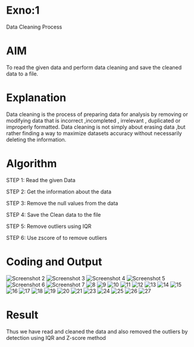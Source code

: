 # Exno:1
Data Cleaning Process

# AIM
To read the given data and perform data cleaning and save the cleaned data to a file.

# Explanation
Data cleaning is the process of preparing data for analysis by removing or modifying data that is incorrect ,incompleted , irrelevant , duplicated or improperly formatted. Data cleaning is not simply about erasing data ,but rather finding a way to maximize datasets accuracy without necessarily deleting the information.

# Algorithm
STEP 1: Read the given Data

STEP 2: Get the information about the data

STEP 3: Remove the null values from the data

STEP 4: Save the Clean data to the file

STEP 5: Remove outliers using IQR

STEP 6: Use zscore of to remove outliers

# Coding and Output

![Screenshot 2](https://github.com/user-attachments/assets/065a8639-2742-4167-95d9-430b65f47aac)
![Screenshot 3](https://github.com/user-attachments/assets/07b8e84e-d255-49da-974f-ceeb259e6eef)
![Screenshot 4](https://github.com/user-attachments/assets/d19240e0-f2fd-4509-9032-f108d52f10f3)
![Screenshot 5](https://github.com/user-attachments/assets/7eadc07a-10c4-4c9e-9bff-f84afee0a587)
![Screenshot 6](https://github.com/user-attachments/assets/f008f390-8931-4c1c-af32-9181eac8f023)
![Screenshot 7](https://github.com/user-attachments/assets/e779d8c5-602c-4b53-8d0b-56af5fa58d97)
![8](https://github.com/user-attachments/assets/94cc40ac-944e-4e6a-9936-fe74905ab801)
![9](https://github.com/user-attachments/assets/6326b928-4265-4c64-b13b-4d8530bcf669)
![10](https://github.com/user-attachments/assets/5777d262-55b0-409d-bdb9-07506f8c8bbe)
![11](https://github.com/user-attachments/assets/bd34be05-0653-4664-81c4-2d47b22a7596)
![12](https://github.com/user-attachments/assets/e54a1918-5c32-4866-9987-5120c320fbef)
![13](https://github.com/user-attachments/assets/23a018c5-fe0d-43d7-8985-fcb1b3977291)
![14](https://github.com/user-attachments/assets/0a339f7f-0b4a-4740-afbb-d46c4312fd63)
![15](https://github.com/user-attachments/assets/e953e9fe-795d-4d24-9363-33c0b7ab309f)
![16](https://github.com/user-attachments/assets/597396e3-ee82-4a37-9949-e80d51afb0dd)
![17](https://github.com/user-attachments/assets/5bc90c4d-6853-496c-a2e2-440d94f0501e)
![18](https://github.com/user-attachments/assets/59e5276d-f698-480f-bd8b-e51e25eccad4)
![19](https://github.com/user-attachments/assets/d667da0d-49e3-4891-ba46-eacb2e0ecea0)
![20](https://github.com/user-attachments/assets/0490d3df-5bf1-476f-a0b6-68f8efd72d86)
![21](https://github.com/user-attachments/assets/707c9f2c-46a0-42e2-9f52-4b871a106e0e)
![23](https://github.com/user-attachments/assets/80a77bb0-956a-454d-9b9f-9ddca04ea8e8)
![24](https://github.com/user-attachments/assets/2a496d67-98f5-461e-bed2-4cfa971e826e)
![25](https://github.com/user-attachments/assets/8d0acb76-9dbe-484d-b614-b51acf558dbc)
![26](https://github.com/user-attachments/assets/22dc4fdc-e2bb-48a0-b40e-47228f22b048)
![27](https://github.com/user-attachments/assets/32cd7d2f-baf2-497c-ab58-70f5d7b04abd)

            
            
            


# Result
Thus we have read and cleaned the data and also removed the outliers by 
detection using IQR and Z-score method
